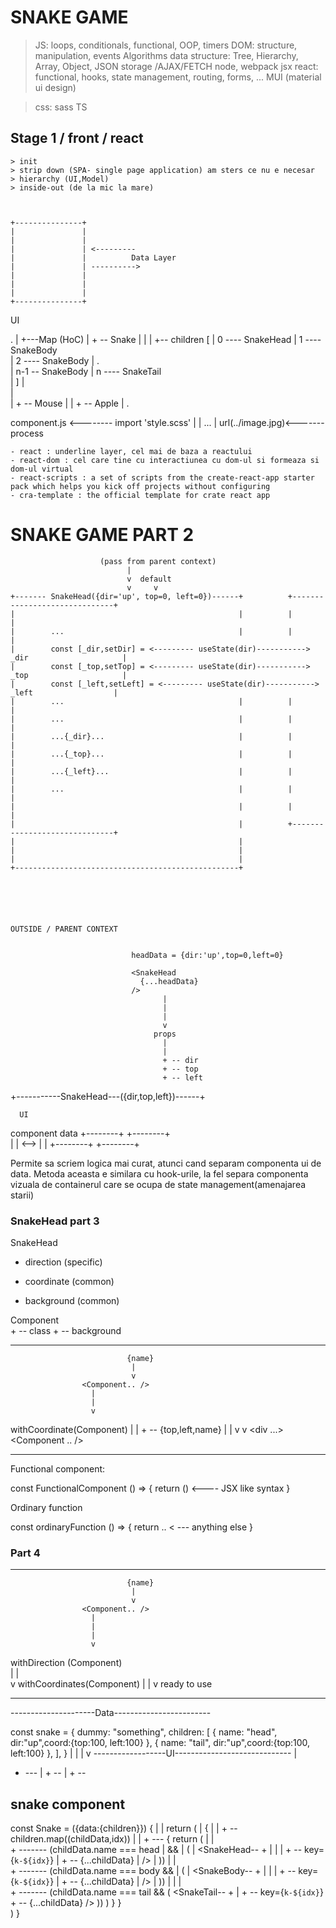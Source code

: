 # SNAKE GAME

  > JS: loops, conditionals, functional, OOP, timers
  > DOM: structure, manipulation, events
  > Algorithms 
  > data structure: Tree, Hierarchy, Array, Object, JSON
  > storage /AJAX/FETCH
  > node, webpack
  > jsx
  > react: functional, hooks, state management, routing, forms, ...
  > MUI (material ui design)

  > css: sass
  > TS

  ## Stage 1 / front / react 
    > init 
    > strip down (SPA- single page application) am sters ce nu e necesar 
    > hierarchy (UI,Model)
    > inside-out (de la mic la mare)



    +---------------+
    |               |
    |               |
    |               | <---------
    |               |          Data Layer
    |               | ---------->
    |               |
    |               |
    |               |
    +---------------+





  
  UI

  .
  |
  +---Map (HoC)
       |
       + -- Snake
       |     |
       |     +-- children [
       |                0 ---- SnakeHead
       |                1 ---- SnakeBody  
       |                2 ---- SnakeBody 
       |                .  
       |                n-1 -- SnakeBody
       |                n ---- SnakeTail         
       |             ]
       |           
       |            
       |
       + -- Mouse
       |
       |
       + -- Apple
       |
       .




  component.js <-------- import 'style.scss'
                   |
                   |           ...
                   |         url(../image.jpg)<-------
                  process





    - react : underline layer, cel mai de baza a reactului
    - react-dom : cel care tine cu interactiunea cu dom-ul si formeaza si dom-ul virtual
    - react-scripts : a set of scripts from the create-react-app starter pack which helps you kick off projects without configuring
    - cra-template : the official template for crate react app



    


# SNAKE GAME PART 2

                        (pass from parent context)
                              |
                              v  default
                              v     v
    +------- SnakeHead({dir='up', top=0, left=0})------+          +------------------------------+
    |                                                  |          |                              |
    |        ...                                       |          |                              |
    |        const [_dir,setDir] = <--------- useState(dir)-----------> _dir                     |
    |        const [_top,setTop] = <--------- useState(dir)-----------> _top                     |
    |        const [_left,setLeft] = <--------- useState(dir)-----------> _left                  |
    |        ...                                       |          |                              |
    |        ...                                       |          |                              |
    |        ...{_dir}...                              |          |                              |
    |        ...{_top}...                              |          |                              |
    |        ...{_left}...                             |          |                              |
    |        ...                                       |          |                              |
    |                                                  |          |                              |
    |                                                  |          +------------------------------+
    |                                                  |
    |                                                  |
    |                                                  |
    +--------------------------------------------------+






    OUTSIDE / PARENT CONTEXT 


                               headData = {dir:'up',top=0,left=0}

                               <SnakeHead 
                                 {...headData}
                               />
                                      |
                                      |
                                      |
                                      v
                                    props
                                      |
                                      |
                                      + -- dir
                                      + -- top
                                      + -- left

  +-----------SnakeHead---({dir,top,left})------+





      UI
  component          data
  +--------+      +--------+   
  |        | <--> |        |
  +--------+      +--------+ 
  
  Permite sa scriem logica mai curat, atunci cand separam componenta ui de data.
  Metoda aceasta e similara cu hook-urile, la fel separa componenta vizuala de containerul care se ocupa de state management(amenajarea starii)







### SnakeHead part 3

SnakeHead 

  + direction (specific)

  + coordinate (common)
  + background (common)


  Component 
        \
        + -- class
        + -- background


-----------------------------------------------

                              {name}
                               |
                               v
                    <Component.. />
                      |
                      |
                      v
   withCoordinate(Component)
                      |
                      |    + -- {top,left,name}
                      |    |
                      v    v
                    <div ...>
                      <Component .. />
                    </div>



---------------------------------------------
Functional component:

const FunctionalComponent () => {
  return () <---- JSX like syntax
}

Ordinary function

const ordinaryFunction () => {
  return .. < --- anything else 
}


### Part 4
-----------------------------------------------

                              {name}
                               |
                               v
                    <Component.. />
                      |
                      |
                      |
                      v
withDirection (Component)                      
                      |
                      |    
                      v
withCoordinates(Component)
                      |
                      |
                      v
                  ready to use




---------------------------------------------------


---------------------Data------------------------

const snake = {
  dummy: "something",
  children: [
    { name: "head", dir:"up",coord:{top:100, left:100} },
    { name: "tail", dir:"up",coord:{top:100, left:100} },
  ],
}
      |
      |
      |
      v
------------------UI-----------------------------
<Snake  props     />
  |
  + --- <Component />
           |
           + -- <SnakeHead />
           |
           + -- <SnakeTail />




## snake component



const Snake = ({data:{children}}) {
      |
      |
    return (
      |
  <Component name="snake">
    { 
      |
      |
      + -- children.map((childData,idx))
               |
               |
               + --- {
                    return (
                      |
                      |
                      \
                        + -------  (childData.name === head 
                      |             &&
                      |            (
                      |             <SnakeHead-- +
                      |                          |
                      |                          + -- key={`k-${idx}`}
                      |                          + -- {...childData}
                      |              />
                      |             ))
                      |
                      |
                      \
                        + -------  (childData.name === body
                                    &&
                      |            (
                      |             <SnakeBody-- +
                      |                          |
                      |                          + -- key={`k-${idx}`}
                      |                          + -- {...childData}
                      |              />
                      |            ))
                      |
                      |
                      |
                      \
                       + -------  (childData.name === tail
                                    &&
                                  (
                                  <SnakeTail-- +
                                               |
                                               + -- key={`k-${idx}`}
                                               + -- {...childData}
                                   />
                                   ))
                )
               }
    }
  </Component>   
      )
}
    